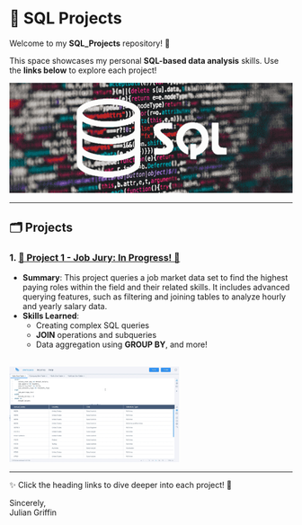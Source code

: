 # 💾 SQL Projects  

Welcome to my **SQL_Projects** repository! 🌟  

This space showcases my personal **SQL-based data analysis** skills. Use the **links below** to explore each project!  

<img src="./Media/SQL_Pic.png" alt="SQL Projects Banner" width="700"/>

---

## 🗂️ Projects  

### 1. [**💼 Project 1 - Job Jury: In Progress! 💼**](./Project%201%20-%20Job%20Jury/)
- **Summary**: This project queries a job market data set to find the highest paying roles within the field and their related skills. It includes advanced querying features, such as filtering and joining tables to analyze hourly and yearly salary data.
- **Skills Learned**: 
  - Creating complex SQL queries
  - **JOIN** operations and subqueries
  - Data aggregation using **GROUP BY**, and more!  

<br>

<img src="./Media/JJ_Project.gif" alt="Visual of Employee Database Query" width="60%" />

---

✨ Click the heading links to dive deeper into each project! 🚀  

Sincerely,  
Julian Griffin 
